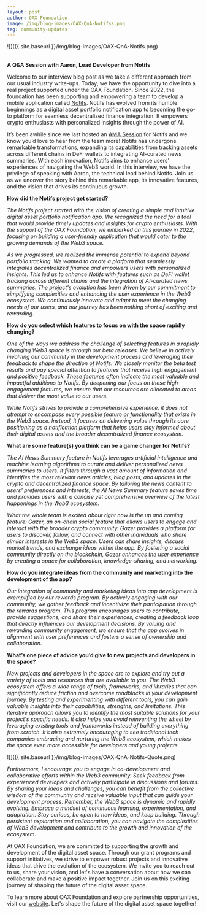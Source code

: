 ```yaml
---
layout: post
author: OAX Foundation
image: /img/blog-images/OAX-QnA-Notifss.png
tag: community-updates
---
```


![]({{ site.baseurl }}/img/blog-images/OAX-QnA-Notifs.png)

<br><b>A Q&A Session with Aaron, Lead Developer from Notifs</b>

Welcome to our interview blog post as we take a different approach from our usual industry write-ups. Today, we have the opportunity to dive into a real project supported under the OAX Foundation. Since 2022, the foundation has been supporting and empowering a team to develop a mobile application called <a href="https://www.notifs.co/">Notifs</a>. Notifs has evolved from its humble beginnings as a digital asset portfolio notification app to becoming the go-to platform for seamless decentralized finance integration. It empowers crypto enthusiasts with personalized insights through the power of AI.

It’s been awhile since we last hosted an <a href="https://www.notifs.co/blog/june-23-community-highlights-winner-announcement">AMA Session</a> for Notifs and we know you’d love to hear from the team more! Notifs has undergone remarkable transformations, expanding its capabilities from tracking assets across different chains in DeFi wallets to integrating AI-curated news summaries. With each innovation, Notifs aims to enhance users' experiences of navigating the Web3 world. In this interview, we have the privilege of speaking with Aaron, the technical lead behind Notifs. Join us as we uncover the story behind this remarkable app, its innovative features, and the vision that drives its continuous growth.

<b>How did the Notifs project get started?</b>

<i>The Notifs project started with the vision of creating a simple and intuitive digital asset portfolio notification app. We recognized the need for a tool that would provide timely updates and insights for crypto enthusiasts. With the support of the OAX Foundation, we embarked on this journey in 2022, focusing on building a user-friendly application that would cater to the growing demands of the Web3 space.

As we progressed, we realized the immense potential to expand beyond portfolio tracking. We wanted to create a platform that seamlessly integrates decentralized finance and empowers users with personalized insights. This led us to enhance Notifs with features such as DeFi wallet tracking across different chains and the integration of AI-curated news summaries. The project's evolution has been driven by our commitment to simplifying complexities and enhancing the user experience in the Web3 ecosystem. We continuously innovate and adapt to meet the changing needs of our users, and our journey has been nothing short of exciting and rewarding.</i>

<b>How do you select which features to focus on with the space rapidly changing?</b>

<i>One of the ways we address the challenge of selecting features in a rapidly changing Web3 space is through our beta releases. We believe in actively involving our community in the development process and leveraging their feedback to shape the direction of Notifs. We closely monitor the beta test results and pay special attention to features that receive high engagement and positive feedback. These features often indicate the most valuable and impactful additions to Notifs. By deepening our focus on these high-engagement features, we ensure that our resources are allocated to areas that deliver the most value to our users.

While Notifs strives to provide a comprehensive experience, it does not attempt to encompass every possible feature or functionality that exists in the Web3 space. Instead, it focuses on delivering value through its core positioning as a notification platform that helps users stay informed about their digital assets and the broader decentralized finance ecosystem.</i>


<b>What are some feature(s) you think can be a game changer for Notifs?</b>

<i>The AI News Summary feature in Notifs leverages artificial intelligence and machine learning algorithms to curate and deliver personalized news summaries to users. It filters through a vast amount of information and identifies the most relevant news articles, blog posts, and updates in the crypto and decentralized finance space. By tailoring the news content to users' preferences and interests, the AI News Summary feature saves time and provides users with a concise yet comprehensive overview of the latest happenings in the Web3 ecosystem. 

What the whole team is excited about right now is the up and coming feature: Gazer, an on-chain social feature that allows users to engage and interact with the broader crypto community. Gazer provides a platform for users to discover, follow, and connect with other individuals who share similar interests in the Web3 space. Users can share insights, discuss market trends, and exchange ideas within the app. By fostering a social community directly on the blockchain, Gazer enhances the user experience by creating a space for collaboration, knowledge-sharing, and networking.</i>

<b>How do you integrate ideas from the community and marketing into the development of the app?</b>

<i>Our integration of community and marketing ideas into app development is exemplified by our rewards program. By actively engaging with our community, we gather feedback and incentivize their participation through the rewards program. This program encourages users to contribute, provide suggestions, and share their experiences, creating a feedback loop that directly influences our development decisions. By valuing and rewarding community engagement, we ensure that the app evolves in alignment with user preferences and fosters a sense of ownership and collaboration.</i>

<b>What’s one piece of advice you’d give to new projects and developers in the space?</b>

<i>New projects and developers in the space are to explore and try out a variety of tools and resources that are available to you. The Web3 ecosystem offers a wide range of tools, frameworks, and libraries that can significantly reduce friction and overcome roadblocks in your development journey. By testing and experimenting with different tools, you can gain valuable insights into their capabilities, strengths, and limitations. This iterative approach allows you to identify the most suitable solutions for your project's specific needs. It also helps you avoid reinventing the wheel by leveraging existing tools and frameworks instead of building everything from scratch. It’s also extremely encouraging to see traditional tech companies embracing and nurturing the Web3 ecosystem, which makes the space even more accessible for developers and young projects.</i>

![]({{ site.baseurl }}/img/blog-images/OAX-QnA-Notifs-Quote.png)

<i>Furthermore, I encourage you to engage in co-development and collaborative efforts within the Web3 community. Seek feedback from experienced developers and actively participate in discussions and forums. By sharing your ideas and challenges, you can benefit from the collective wisdom of the community and receive valuable input that can guide your development process. Remember, the Web3 space is dynamic and rapidly evolving. Embrace a mindset of continuous learning, experimentation, and adaptation. Stay curious, be open to new ideas, and keep building. Through persistent exploration and collaboration, you can navigate the complexities of Web3 development and contribute to the growth and innovation of the ecosystem.</i>

At OAX Foundation, we are committed to supporting the growth and development of the digital asset space. Through our grant programs and support initiatives, we strive to empower robust projects and innovative ideas that drive the evolution of the ecosystem. We invite you to reach out to us, share your vision, and let's have a conversation about how we can collaborate and make a positive impact together. Join us on this exciting journey of shaping the future of the digital asset space.

To learn more about OAX Foundation and explore partnership opportunities, visit our <a href="https://www.oax.org/grant-program/">website</a>. Let's shape the future of the digital asset space together!


